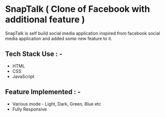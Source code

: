 # SnapTalk ( Clone of Facebook with additional feature )

<p>SnapTalk is self build social media application inspired from facebook social media application and added some new feature to it. </p>

## Tech Stack Use : -

  - HTML
  - CSS
  - JavaScript
  
## Feature Implemented : -
  - Various mode - Light, Dark, Green, Blue etc
  - Fully Responsive
 
